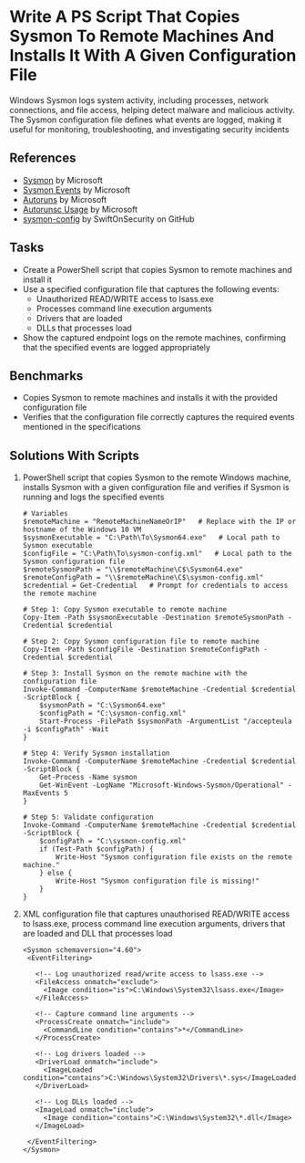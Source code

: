 # Write A PS Script That Copies Sysmon To Remote Machines And Installs It With A Given Configuration File
Windows Sysmon logs system activity, including processes, network connections, and file access, helping detect malware and malicious activity. The Sysmon configuration file defines what events are logged, making it useful for monitoring, troubleshooting, and investigating security incidents

## References
- [Sysmon](https://learn.microsoft.com/en-us/sysinternals/downloads/sysmon) by Microsoft
- [Sysmon Events](https://learn.microsoft.com/en-us/sysinternals/downloads/sysmon#events) by Microsoft
- [Autoruns](https://learn.microsoft.com/en-us/sysinternals/downloads/autoruns) by Microsoft
- [Autorunsc Usage](https://learn.microsoft.com/en-us/sysinternals/downloads/autoruns#autorunsc-usage) by Microsoft
- [sysmon-config](https://github.com/SwiftOnSecurity/sysmon-config) by SwiftOnSecurity on GitHub

## Tasks
- Create a PowerShell script that copies Sysmon to remote machines and install it
- Use a specified configuration file that captures the following events:
  - Unauthorized READ/WRITE access to lsass.exe
  - Processes command line execution arguments
  - Drivers that are loaded
  - DLLs that processes load
- Show the captured endpoint logs on the remote machines, confirming that the specified events are logged appropriately

## Benchmarks
- Copies Sysmon to remote machines and installs it with the provided configuration file
- Verifies that the configuration file correctly captures the required events mentioned in the specifications

## Solutions With Scripts
1. PowerShell script that copies Sysmon to the remote Windows machine, installs Sysmon with a given configuration file and verifies if Sysmon is running and logs the specified events
   ```
   # Variables
   $remoteMachine = "RemoteMachineNameOrIP"   # Replace with the IP or hostname of the Windows 10 VM
   $sysmonExecutable = "C:\Path\To\Sysmon64.exe"   # Local path to Sysmon executable
   $configFile = "C:\Path\To\sysmon-config.xml"   # Local path to the Sysmon configuration file
   $remoteSysmonPath = "\\$remoteMachine\C$\Sysmon64.exe"
   $remoteConfigPath = "\\$remoteMachine\C$\sysmon-config.xml"
   $credential = Get-Credential   # Prompt for credentials to access the remote machine
   
   # Step 1: Copy Sysmon executable to remote machine
   Copy-Item -Path $sysmonExecutable -Destination $remoteSysmonPath -Credential $credential
   
   # Step 2: Copy Sysmon configuration file to remote machine
   Copy-Item -Path $configFile -Destination $remoteConfigPath -Credential $credential
   
   # Step 3: Install Sysmon on the remote machine with the configuration file
   Invoke-Command -ComputerName $remoteMachine -Credential $credential -ScriptBlock {
       $sysmonPath = "C:\Sysmon64.exe"
       $configPath = "C:\sysmon-config.xml"
       Start-Process -FilePath $sysmonPath -ArgumentList "/accepteula -i $configPath" -Wait
   }
  
   # Step 4: Verify Sysmon installation
   Invoke-Command -ComputerName $remoteMachine -Credential $credential -ScriptBlock {
       Get-Process -Name sysmon
       Get-WinEvent -LogName "Microsoft-Windows-Sysmon/Operational" -MaxEvents 5
   }
   
   # Step 5: Validate configuration
   Invoke-Command -ComputerName $remoteMachine -Credential $credential -ScriptBlock {
       $configPath = "C:\sysmon-config.xml"
       if (Test-Path $configPath) {
           Write-Host "Sysmon configuration file exists on the remote machine."
       } else {
           Write-Host "Sysmon configuration file is missing!"
       }
   }
   ```
2. XML configuration file that captures unauthorised READ/WRITE access to lsass.exe, process command line execution arguments, drivers that are loaded and DLL that processes load
   ```
   <Sysmon schemaversion="4.60">
    <EventFiltering>
  
      <!-- Log unauthorized read/write access to lsass.exe -->
      <FileAccess onmatch="exclude">
        <Image condition="is">C:\Windows\System32\lsass.exe</Image>
      </FileAccess>
  
      <!-- Capture command line arguments -->
      <ProcessCreate onmatch="include">
        <CommandLine condition="contains">*</CommandLine>
      </ProcessCreate>
  
      <!-- Log drivers loaded -->
      <DriverLoad onmatch="include">
        <ImageLoaded condition="contains">C:\Windows\System32\Drivers\*.sys</ImageLoaded>
      </DriverLoad>
  
      <!-- Log DLLs loaded -->
      <ImageLoad onmatch="include">
        <Image condition="contains">C:\Windows\System32\*.dll</Image>
      </ImageLoad>
  
    </EventFiltering>
   </Sysmon>
   ```

